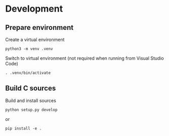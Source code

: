 # Development

## Prepare environment

Create a virtual environment

```shell
python3 -m venv .venv
```

Switch to virtual environment (not required when running from Visual Studio Code)

```shell
. .venv/bin/activate
```

## Build C sources

Build and install sources

```shell
python setup.py develop
```

or

```shell
pip install -e .
```
